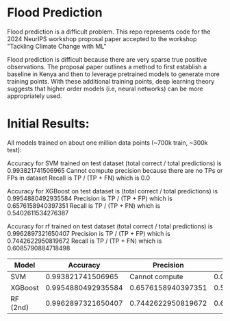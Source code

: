 # Flood Prediction
Flood prediction is a difficult problem. This repo represents code for the 2024 NeurIPS workshop proposal paper accepted to the workshop "Tackling Climate Change with ML"

Flood prediction is difficult because there are very sparse true positive observations. The proposal paper outlines a method to first establish a baseline in Kenya 
and then to leverage pretrained models to generate more training points. With these additional training points, deep learning theory suggests that higher order models 
(i.e, neural networks) can be more appropriately used.

# Initial Results:
All models trained on about one million data points (~700k train, ~300k test):

Accuracy for SVM trained on test dataset (total correct / total predictions) is 0.993821741506965
Cannot compute precision because there are no TPs or FPs in dataset
Recall is TP / (TP + FN) which is 0.0

Accuracy for XGBoost on test dataset is (total correct / total predictions) is 0.9954880492935584
Precision is TP / (TP + FP) which is 0.6576158940397351
Recall is TP / (TP + FN) which is 0.5402611534276387

Accuracy for rf trained on test dataset (total correct / total predictions) is 0.9962897321650407
Precision is TP / (TP + FP) which is 0.7442622950819672
Recall is TP / (TP + FN) which is 0.6085790884718498

| Model    | Accuracy          | Precision            | Recall               |
| -------- | ----------------- | -------------------- | -------------------- |
| SVM      | 0.993821741506965  | Cannot compute       | 0.0                  |
| XGBoost  | 0.9954880492935584 | 0.6576158940397351   | 0.5402611534276387   |
| RF (2nd) | 0.9962897321650407 | 0.7442622950819672   | 0.6085790884718498   |
